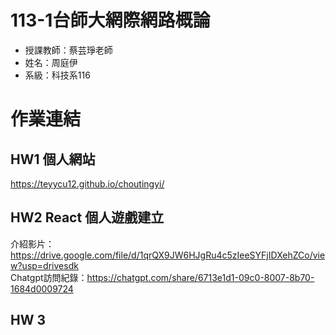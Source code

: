 # 113-1台師大網際網路概論
* 授課教師：蔡芸琤老師
* 姓名：周庭伊
* 系級：科技系116
# 作業連結
## HW1 個人網站
https://teyycu12.github.io/choutingyi/
## HW2 React 個人遊戲建立
介紹影片：https://drive.google.com/file/d/1qrQX9JW6HJgRu4c5zIeeSYFjIDXehZCo/view?usp=drivesdk  
Chatgpt訪問紀錄：https://chatgpt.com/share/6713e1d1-09c0-8007-8b70-1684d0009724
## HW 3
